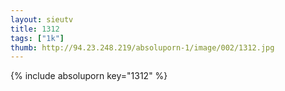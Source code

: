```yaml
--- 
layout: sieutv
title: 1312
tags: ["1k"]
thumb: http://94.23.248.219/absoluporn-1/image/002/1312.jpg
---
```

{% include absoluporn key="1312" %} 
